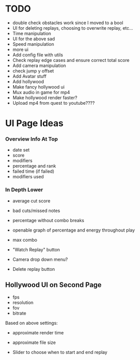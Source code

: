 # TODO
- double check obstacles work since I moved to a bool
- UI for deleting replays, choosing to overwrite replay, etc...
- Time manipulation
- UI for the above sad
- Speed manipulation
- more ui
- Add config file with utils
- Check replay edge cases and ensure correct total score
- Add camera manipulation
- check jump y offset
- Add Avatar stuff
- Add hollywood
- Make fancy hollywood ui
- Mux audio in game for mp4
- Make hollywood render faster?
- Upload mp4 from quest to youtube????

# UI Page Ideas
### Overview Info At Top
- date set
- score
- modifiers
- percentage and rank
- failed time (if failed)
- modifiers used

### In Depth Lower
- average cut score
- bad cuts/missed notes
- percentage without combo breaks
- openable graph of percentage and energy throughout play
- max combo

- "Watch Replay" button
- Camera drop down menu? 
- Delete replay button

## Hollywood UI on Second Page
- fps
- resolution
- fov
- bitrate

Based on above settings:
- approximate render time
- approximate file size

- Slider to choose when to start and end replay
